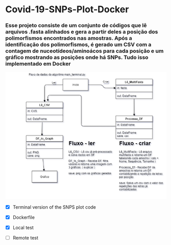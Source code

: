 # Covid-19-SNPs-Plot-Docker
### Esse projeto consiste de um conjunto de códigos que lê arquivos .fasta alinhados e gera a partir deles a posição dos polimorfismos encontrados nas amostras. Após a identificação dos polimorfismos, é gerado um CSV com a contagem de nuceotídeos/aminoácos para cada posição e um gráfico mostrando as posições onde há SNPs. Tudo isso implementado em Docker

![fluxo 1(Terminal)](https://github.com/bombermal/Covid-19-SNPs-Plot-Docker/blob/master/Uml/Covid%20-%20Terminal.png)

- [X] Terminal version of the SNPS plot code
- [X] Dockerfile
- [X] Local test
- [ ] Remote test



